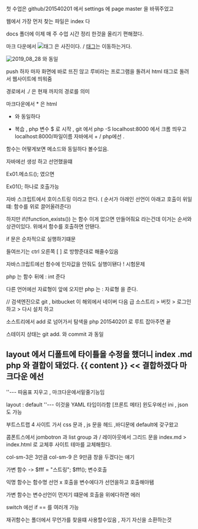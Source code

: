 
첫 수업은 github/201540201 에서 settings 에 page master 을 바꿔주었고

웹에서 가장 먼저 찾는 파일은 index 다

docs 폴더에 이제 매 주 수업 시간 정리 한것을 올리기 편해졌다.

마크 다운에서 ![태그](경로) 은 사진이다. / [태그](경로)는 이동하는거다.

<img src = "./images/2019_08_28_1.jpg" alt="2019_08_28"/> 와 동일

push 하자 마자 화면에 바로 뜨진 않고 루비라는 프로그램을 돌려서 html 태그로 돌려서 웹사이트에 띄워줌

경로에서 ./ 은 현재 까지의 경로를 의미

마크다운에서 * 은 html <ul> <li> 와 동일하다 </il> </ul>

* 복습 , php 변수 $ 로 시작 ,  git 에서 php -S localhost:8000 에서 크롬 띄우고 localhost:8000/파일이름
 자바에서 + / php에선 . 

함수는 어떻게보면 메소드와 동일하다 볼수있음.

자바에선 생성 하고 선언했을떄

Ex01.메소드(); 였으면 

Ex01(); 하나로 호출가능

자바 스크립트에서 호이스트링 이라고 한다. ( 순서가 아래인 선언이 아래고 호출이 위일떄:  함수를 위로 끌어올려준다) 

하지만 if(!function_exists()) 는 함수 이게 없으면 만들어줘요 라는건데 이거는 순서와 상관이있다. 위에서 함수를 호출하면 안됀다.

if 문은 순차적으로 실행하기떄문

들여쓰기는 ctrl 오른쪽  [   ] 로 방향준대로 해줄수있음

자바스크립트에선 함수에 인자값을 안줘도 실행이됀다 ! 시험문제

php 는 함수 뒤에  : int 준다

다른 언어에선 자료형이 앞에 오지만 php 는 : 자료형 을 준다.

// 검색엔진으로 git , bitbucket 이 해외에서 네이버 다음 급
소스트리 > 버킷 > 로그인 하고 > 다시 설치 하고 

소스트리에서 add 로 넘어가서 탐색을 php 201540201 로 루트 잡아주면 끝

스테이지 상태는 git add. 와 commit 과 동일

layout 에서 디폴트에 타이틀을 수정을 했더니 index .md php 와 결합이 돼었다. 
{{ content }} << 결합하겠다
마크다운 에선 
---

''--- 따움표 지우고 , 마크다운에서밑줄기능임

layout : default 
''---  이것을 YAML 타입이라함 [프론트 메타]
윈도우에선 ini , json 도 가능

부트스트랩 4 사이트 가서 
css 문과 , js 문을 헤드 ,바디문에 default에 갖구왔고

콤폰트스에서 jombotron 과 list group 과 / 레이아웃에서 그리드 문을 index.md > index.html 로 교체후 사이트 테마를 교체해줬다.

col-sm-3은 3만큼
col-sm-9 은 9만큼 창을 두겠다는 얘기

가변 함수 -> $fff = "스트링";       $fff(); 변수호출

익명 함수는 함수명 선언 x  호출을 변수에다가 선언을하고 호출해야됌

가변 함수는 변수선언이 먼저기 떄문에 호출을 위에다하면 에러

switch 에선 if == 를 여러개 가능

재귀함수는 폴더에서 무언가를 찾을떄 사용할수있음 , 자기 자신을 소환하는것